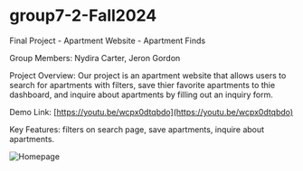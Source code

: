 # group7-2-Fall2024
Final Project - Apartment Website - Apartment Finds

Group Members: Nydira Carter, Jeron Gordon

Project Overview: Our project is an apartment website that allows users to search for apartments with filters, save thier favorite apartments to thie dashboard, and inquire about apartments by filling out an inquiry form. 

Demo Link: [https://youtu.be/wcpx0dtqbdo](https://youtu.be/wcpx0dtqbdo)

Key Features: filters on search page, save apartments, inquire about apartments.

![Homepage]("C:\Users\nydir\final_project.jpeg")

